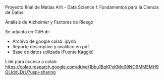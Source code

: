 Proyecto final de Matias Arlt - Data Science I: Fundamentos para la Ciencia de Datos

Análisis de Alzheimer y Factores de Riesgo

Se adjunta en GitHub:
- Archivo de google colab .ipynb
- Reporte descriptive y analitico en pdf.
- Base de datos utilizada (Fuente Kaggle)


Link para acceso a colab: https://colab.research.google.com/drive/1bbu1BqKPxKMq09NO9MMEMH9QLIddLDrU?usp=sharing
